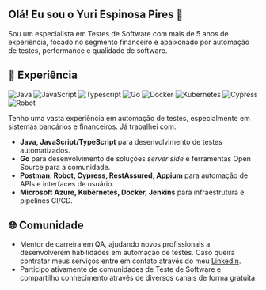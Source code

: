 ## Olá! Eu sou o Yuri Espinosa Pires 👋

Sou um especialista em Testes de Software com mais de 5 anos de experiência, focado no segmento financeiro e apaixonado por automação de testes, performance e qualidade de software.

## 🚀 Experiência

![Java](https://img.shields.io/badge/Java-orange?style=for-the-badge&logo=java&logoColor=white)
![JavaScript](https://img.shields.io/badge/JavaScript-323330?style=for-the-badge&logo=javascript&logoColor=F7DF1E)
![Typescript](https://img.shields.io/badge/Typescript-blue?style=for-the-badge&logo=typescript&logoColor=white)
![Go](https://img.shields.io/badge/Go-00ADD8?style=for-the-badge&logo=go&logoColor=white)
![Docker](https://img.shields.io/badge/Docker-2496ED?style=for-the-badge&logo=docker&logoColor=white)
![Kubernetes](https://img.shields.io/badge/Kubernetes-326CE5?style=for-the-badge&logo=kubernetes&logoColor=white)
![Cypress](https://img.shields.io/badge/Cypress-green?style=for-the-badge&logo=cypress&logoColor=black)
![Robot](https://img.shields.io/badge/Robot-black?style=for-the-badge&logo=robotframework&logoColor=white)

Tenho uma vasta experiência em automação de testes, especialmente em sistemas bancários e financeiros. Já trabalhei com:

- **Java, JavaScript/TypeScript** para desenvolvimento de testes automatizados.
- **Go** para desenvolvimento de soluções _server side_ e ferramentas Open Source para a comunidade.
- **Postman, Robot, Cypress, RestAssured, Appium** para automação de APIs e interfaces de usuário.
- **Microsoft Azure, Kubernetes, Docker, Jenkins** para infraestrutura e pipelines CI/CD.

## 🌐 Comunidade

- Mentor de carreira em QA, ajudando novos profissionais a desenvolverem habilidades em automação de testes. Caso queira contratar meus serviços entre em contato através do meu [LinkedIn](https://www.linkedin.com/in/yuriespinosa/).
- Participo ativamente de comunidades de Teste de Software e compartilho conhecimento através de diversos canais de forma gratuita.
